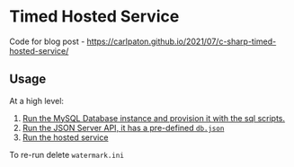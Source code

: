 # Timed Hosted Service

Code for blog post - https://carlpaton.github.io/2021/07/c-sharp-timed-hosted-service/

## Usage

At a high level:

1. [Run the MySQL Database instance and provision it with the sql scripts.](https://github.com/carlpaton/TimedHostedServiceDemo/tree/master/infrastructure/db)
2. [Run the JSON Server API, it has a pre-defined `db.json`](https://github.com/carlpaton/TimedHostedServiceDemo/tree/master/infrastructure/api)
3. [Run the hosted service](https://github.com/carlpaton/TimedHostedServiceDemo/tree/master/src/01-simple)

To re-run delete `watermark.ini`